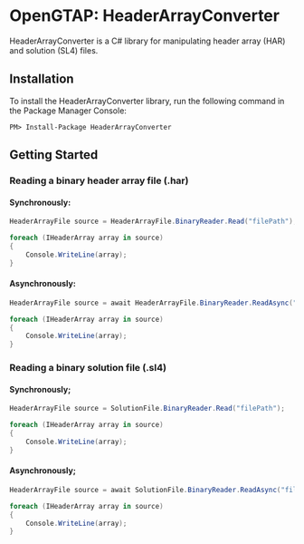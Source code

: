 # OpenGTAP: HeaderArrayConverter

HeaderArrayConverter is a C# library for manipulating header array (HAR) and solution (SL4) files.

## Installation

To install the HeaderArrayConverter library, run the following command in the Package Manager Console:

`PM> Install-Package HeaderArrayConverter`

## Getting Started

### Reading a binary header array file (.har) 

#### Synchronously:

```c#
HeaderArrayFile source = HeaderArrayFile.BinaryReader.Read("filePath");

foreach (IHeaderArray array in source)
{
    Console.WriteLine(array);
}
```

#### Asynchronously:

```c#
HeaderArrayFile source = await HeaderArrayFile.BinaryReader.ReadAsync("filePath");

foreach (IHeaderArray array in source)
{
    Console.WriteLine(array);
}
```

### Reading a binary solution file (.sl4)

#### Synchronously;

```c#
HeaderArrayFile source = SolutionFile.BinaryReader.Read("filePath");

foreach (IHeaderArray array in source)
{
    Console.WriteLine(array);
}
```

#### Asynchronously;

```c#
HeaderArrayFile source = await SolutionFile.BinaryReader.ReadAsync("filePath");

foreach (IHeaderArray array in source)
{
    Console.WriteLine(array);
}
```
